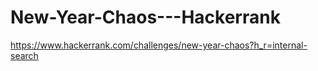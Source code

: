 # New-Year-Chaos---Hackerrank
https://www.hackerrank.com/challenges/new-year-chaos?h_r=internal-search
